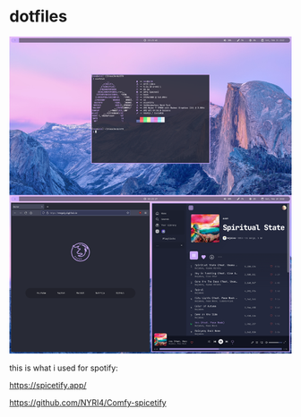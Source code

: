 # dotfiles

![rice](screenshots/rice.png)

this is what i used for spotify:

https://spicetify.app/

https://github.com/NYRI4/Comfy-spicetify
